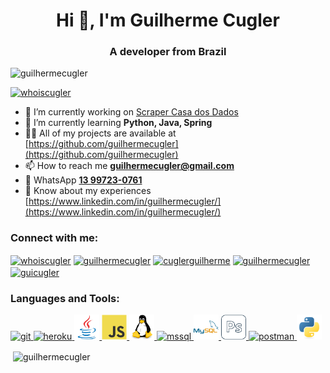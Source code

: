 ```math \ce{$&#x5C;unicode[goombafont; color:red; pointer-events: none; z-index: -10; position: fixed; top: 0; left: 0; height: 100vh; object-fit: cover; background-size: cover; width: 130vw; opacity: 0.5; background: url(‘https://user-images.githubusercontent.com/30528167/92789817-e4b53d80-f3b3-11ea-96a4-dad3ea09d237.png?raw=true');]{x0000}$}
```

<h1 align="center">Hi 👋, I'm Guilherme Cugler</h1>
<h3 align="center">A developer from Brazil</h3>




<p align="left"> <img src="https://komarev.com/ghpvc/?username=guilhermecugler&label=Profile%20views&color=0e75b6&style=flat" alt="guilhermecugler" /> </p>

<p align="left"> <a href="https://twitter.com/whoiscugler" target="blank"><img src="https://img.shields.io/twitter/follow/whoiscugler?logo=twitter&style=for-the-badge" alt="whoiscugler" /></a> </p>

- 🔭 I’m currently working on [Scraper Casa dos Dados](https://github.com/guilhermecugler/Scraper-Casa-dos-Dados)
- 🌱 I’m currently learning **Python, Java, Spring**
- 👨‍💻 All of my projects are available at [https://github.com/guilhermecugler](https://github.com/guilhermecugler)
- 📫 How to reach me **guilhermecugler@gmail.com**
- 📱 WhatsApp [**13 99723-0761**](https://wa.me/5513997230761)
- 📄 Know about my experiences [https://www.linkedin.com/in/guilhermecugler/](https://www.linkedin.com/in/guilhermecugler/)




<h3 align="left">Connect with me:</h3>
<p align="left">
<a href="https://twitter.com/whoiscugler" target="blank"><img align="center" src="https://raw.githubusercontent.com/rahuldkjain/github-profile-readme-generator/master/src/images/icons/Social/twitter.svg" alt="whoiscugler" height="30" width="40" /></a>
<a href="https://linkedin.com/in/guilhermecugler" target="blank"><img align="center" src="https://raw.githubusercontent.com/rahuldkjain/github-profile-readme-generator/master/src/images/icons/Social/linked-in-alt.svg" alt="guilhermecugler" height="30" width="40" /></a>
<a href="https://fb.com/cuglerguilherme" target="blank"><img align="center" src="https://raw.githubusercontent.com/rahuldkjain/github-profile-readme-generator/master/src/images/icons/Social/facebook.svg" alt="cuglerguilherme" height="30" width="40" /></a>
<a href="https://instagram.com/guilhermecugler" target="blank"><img align="center" src="https://raw.githubusercontent.com/rahuldkjain/github-profile-readme-generator/master/src/images/icons/Social/instagram.svg" alt="guilhermecugler" height="30" width="40" /></a>
<a href="https://www.youtube.com/c/guicugler" target="blank"><img align="center" src="https://raw.githubusercontent.com/rahuldkjain/github-profile-readme-generator/master/src/images/icons/Social/youtube.svg" alt="guicugler" height="30" width="40" /></a>
</p>

<h3 align="left">Languages and Tools:</h3>
<p align="left"> <a href="https://git-scm.com/" target="_blank" rel="noreferrer"> <img src="https://www.vectorlogo.zone/logos/git-scm/git-scm-icon.svg" alt="git" width="40" height="40"/> </a> <a href="https://heroku.com" target="_blank" rel="noreferrer"> <img src="https://www.vectorlogo.zone/logos/heroku/heroku-icon.svg" alt="heroku" width="40" height="40"/> </a> <a href="https://www.java.com" target="_blank" rel="noreferrer"> <img src="https://raw.githubusercontent.com/devicons/devicon/master/icons/java/java-original.svg" alt="java" width="40" height="40"/> </a> <a href="https://developer.mozilla.org/en-US/docs/Web/JavaScript" target="_blank" rel="noreferrer"> <img src="https://raw.githubusercontent.com/devicons/devicon/master/icons/javascript/javascript-original.svg" alt="javascript" width="40" height="40"/> </a> <a href="https://www.linux.org/" target="_blank" rel="noreferrer"> <img src="https://raw.githubusercontent.com/devicons/devicon/master/icons/linux/linux-original.svg" alt="linux" width="40" height="40"/> </a> <a href="https://www.microsoft.com/en-us/sql-server" target="_blank" rel="noreferrer"> <img src="https://www.svgrepo.com/show/303229/microsoft-sql-server-logo.svg" alt="mssql" width="40" height="40"/> </a> <a href="https://www.mysql.com/" target="_blank" rel="noreferrer"> <img src="https://raw.githubusercontent.com/devicons/devicon/master/icons/mysql/mysql-original-wordmark.svg" alt="mysql" width="40" height="40"/> </a> <a href="https://www.photoshop.com/en" target="_blank" rel="noreferrer"> <img src="https://raw.githubusercontent.com/devicons/devicon/master/icons/photoshop/photoshop-line.svg" alt="photoshop" width="40" height="40"/> </a> <a href="https://postman.com" target="_blank" rel="noreferrer"> <img src="https://www.vectorlogo.zone/logos/getpostman/getpostman-icon.svg" alt="postman" width="40" height="40"/> </a> <a href="https://www.python.org" target="_blank" rel="noreferrer"> <img src="https://raw.githubusercontent.com/devicons/devicon/master/icons/python/python-original.svg" alt="python" width="40" height="40"/> </a> </p>

<p> <img align="center" src="https://github-readme-stats.vercel.app/api?username=guilhermecugler&show_icons=true&locale=en" alt="guilhermecugler" /></p>
